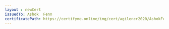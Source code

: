 ```yaml
--- 
layout : newCert 
issuedTo: Ashok  Fenn 
certificatePath: https://certifyme.online/img/cert/agilencr2020/AshokFenn_55918.png
--- 
```

